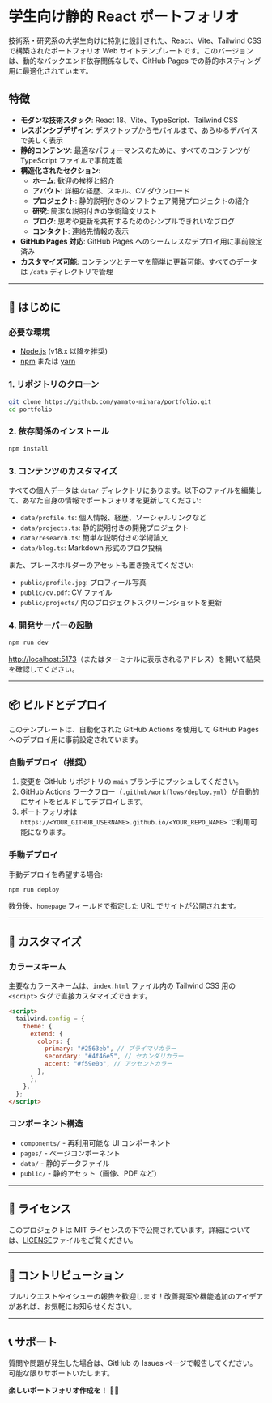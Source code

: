 # 学生向け静的 React ポートフォリオ

技術系・研究系の大学生向けに特別に設計された、React、Vite、Tailwind CSS で構築されたポートフォリオ Web サイトテンプレートです。このバージョンは、動的なバックエンド依存関係なしで、GitHub Pages での静的ホスティング用に最適化されています。

## 特徴

- **モダンな技術スタック**: React 18、Vite、TypeScript、Tailwind CSS
- **レスポンシブデザイン**: デスクトップからモバイルまで、あらゆるデバイスで美しく表示
- **静的コンテンツ**: 最適なパフォーマンスのために、すべてのコンテンツが TypeScript ファイルで事前定義
- **構造化されたセクション**:
  - **ホーム**: 歓迎の挨拶と紹介
  - **アバウト**: 詳細な経歴、スキル、CV ダウンロード
  - **プロジェクト**: 静的説明付きのソフトウェア開発プロジェクトの紹介
  - **研究**: 簡潔な説明付きの学術論文リスト
  - **ブログ**: 思考や更新を共有するためのシンプルできれいなブログ
  - **コンタクト**: 連絡先情報の表示
- **GitHub Pages 対応**: GitHub Pages へのシームレスなデプロイ用に事前設定済み
- **カスタマイズ可能**: コンテンツとテーマを簡単に更新可能。すべてのデータは `/data` ディレクトリで管理

---

## 🚀 はじめに

### 必要な環境

- [Node.js](https://nodejs.org/) (v18.x 以降を推奨)
- [npm](https://www.npmjs.com/) または [yarn](https://yarnpkg.com/)

### 1. リポジトリのクローン

```bash
git clone https://github.com/yamato-mihara/portfolio.git
cd portfolio
```

### 2. 依存関係のインストール

```bash
npm install
```

### 3. コンテンツのカスタマイズ

すべての個人データは `data/` ディレクトリにあります。以下のファイルを編集して、あなた自身の情報でポートフォリオを更新してください:

- `data/profile.ts`: 個人情報、経歴、ソーシャルリンクなど
- `data/projects.ts`: 静的説明付きの開発プロジェクト
- `data/research.ts`: 簡単な説明付きの学術論文
- `data/blog.ts`: Markdown 形式のブログ投稿

また、プレースホルダーのアセットも置き換えてください:

- `public/profile.jpg`: プロフィール写真
- `public/cv.pdf`: CV ファイル
- `public/projects/` 内のプロジェクトスクリーンショットを更新

### 4. 開発サーバーの起動

```bash
npm run dev
```

[http://localhost:5173](http://localhost:5173)（またはターミナルに表示されるアドレス）を開いて結果を確認してください。

---

## 📦 ビルドとデプロイ

このテンプレートは、自動化された GitHub Actions を使用して GitHub Pages へのデプロイ用に事前設定されています。

### 自動デプロイ（推奨）

1. 変更を GitHub リポジトリの `main` ブランチにプッシュしてください。
2. GitHub Actions ワークフロー（`.github/workflows/deploy.yml`）が自動的にサイトをビルドしてデプロイします。
3. ポートフォリオは `https://<YOUR_GITHUB_USERNAME>.github.io/<YOUR_REPO_NAME>` で利用可能になります。

### 手動デプロイ

手動デプロイを希望する場合:

```bash
npm run deploy
```

数分後、`homepage` フィールドで指定した URL でサイトが公開されます。

---

## 🎨 カスタマイズ

### カラースキーム

主要なカラースキームは、`index.html` ファイル内の Tailwind CSS 用の `<script>` タグで直接カスタマイズできます。

```html
<script>
  tailwind.config = {
    theme: {
      extend: {
        colors: {
          primary: "#2563eb", // プライマリカラー
          secondary: "#4f46e5", // セカンダリカラー
          accent: "#f59e0b", // アクセントカラー
        },
      },
    },
  };
</script>
```

### コンポーネント構造

- `components/` - 再利用可能な UI コンポーネント
- `pages/` - ページコンポーネント
- `data/` - 静的データファイル
- `public/` - 静的アセット（画像、PDF など）

---

## 📝 ライセンス

このプロジェクトは MIT ライセンスの下で公開されています。詳細については、[LICENSE](LICENSE)ファイルをご覧ください。

---

## 🤝 コントリビューション

プルリクエストやイシューの報告を歓迎します！改善提案や機能追加のアイデアがあれば、お気軽にお知らせください。

---

## 📞 サポート

質問や問題が発生した場合は、GitHub の Issues ページで報告してください。可能な限りサポートいたします。

**楽しいポートフォリオ作成を！** 🚀✨
